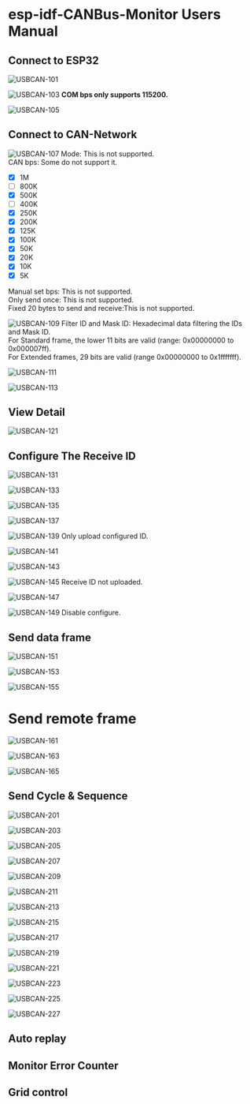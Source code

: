 # esp-idf-CANBus-Monitor Users Manual

## Connect to ESP32

![USBCAN-101](https://user-images.githubusercontent.com/6020549/87839201-c875b280-c8d4-11ea-9a82-096466d899b5.jpg)

![USBCAN-103](https://user-images.githubusercontent.com/6020549/87839207-cc093980-c8d4-11ea-8bc6-2bc469acfebc.jpg)
**COM bps only supports 115200.**   

![USBCAN-105](https://user-images.githubusercontent.com/6020549/87839209-cf042a00-c8d4-11ea-9625-58c34d100635.jpg)

## Connect to CAN-Network

![USBCAN-107](https://user-images.githubusercontent.com/6020549/87839213-d1668400-c8d4-11ea-9ffd-4a66da519a66.jpg)
Mode: This is not supported.   
CAN bps: Some do not support it.   
- [x] 1M   
- [ ] 800K   
- [x] 500K   
- [ ] 400K   
- [x] 250K   
- [x] 200K   
- [x] 125K   
- [x] 100K   
- [x] 50K   
- [x] 20K   
- [x] 10K   
- [x] 5K   

Manual set bps: This is not supported.   
Only send once: This is not supported.   
Fixed 20 bytes to send and receive:This is not supported.   

![USBCAN-109](https://user-images.githubusercontent.com/6020549/87839214-d3c8de00-c8d4-11ea-87ae-5ca418f31f34.jpg)
Filter ID and Mask ID: Hexadecimal data filtering the IDs and Mask ID.   
For Standard frame, the lower 11 bits are valid (range: 0x00000000 to 0x000007ff).   
For Extended frames, 29 bits are valid (range 0x00000000 to 0x1fffffff).   

![USBCAN-111](https://user-images.githubusercontent.com/6020549/87839217-d62b3800-c8d4-11ea-85f9-ac75e878d9a6.jpg)

![USBCAN-113](https://user-images.githubusercontent.com/6020549/87839224-db888280-c8d4-11ea-9821-aecfea110c0b.jpg)


## View Detail
![USBCAN-121](https://user-images.githubusercontent.com/6020549/87839454-d37d1280-c8d5-11ea-94f6-e156a86641c4.jpg)


## Configure The Receive ID
![USBCAN-131](https://user-images.githubusercontent.com/6020549/87839545-340c4f80-c8d6-11ea-989a-de92d7ac2fd9.jpg)

![USBCAN-133](https://user-images.githubusercontent.com/6020549/87839546-34a4e600-c8d6-11ea-988b-2920d089e94c.jpg)

![USBCAN-135](https://user-images.githubusercontent.com/6020549/87839536-2eaf0500-c8d6-11ea-8493-db13523cfae6.jpg)

![USBCAN-137](https://user-images.githubusercontent.com/6020549/87839538-2fe03200-c8d6-11ea-9080-f785b6182cf7.jpg)

![USBCAN-139](https://user-images.githubusercontent.com/6020549/87839539-3078c880-c8d6-11ea-9138-cfcad11eb691.jpg)
Only upload configured ID.   

![USBCAN-141](https://user-images.githubusercontent.com/6020549/87839540-31115f00-c8d6-11ea-9e58-4184a1a656b1.jpg)

![USBCAN-143](https://user-images.githubusercontent.com/6020549/87839541-31a9f580-c8d6-11ea-88eb-c1d33463461e.jpg)

![USBCAN-145](https://user-images.githubusercontent.com/6020549/87839542-32db2280-c8d6-11ea-9a92-e376ba0f9d94.jpg)
Receive ID not uploaded.

![USBCAN-147](https://user-images.githubusercontent.com/6020549/87839543-3373b900-c8d6-11ea-8c54-d535c0b28f29.jpg)

![USBCAN-149](https://user-images.githubusercontent.com/6020549/87839636-abda7a00-c8d6-11ea-9145-e4b9db2fd9f2.jpg)
Disable configure.   


## Send data frame
![USBCAN-151](https://user-images.githubusercontent.com/6020549/87839717-0c69b700-c8d7-11ea-8df7-384beb079857.jpg)

![USBCAN-153](https://user-images.githubusercontent.com/6020549/87839713-0a9ff380-c8d7-11ea-8c45-e06230616046.jpg)

![USBCAN-155](https://user-images.githubusercontent.com/6020549/87839716-0bd12080-c8d7-11ea-93ac-bfa86f1e735c.jpg)


# Send remote frame
![USBCAN-161](https://user-images.githubusercontent.com/6020549/87839737-1f7c8700-c8d7-11ea-9bd3-7bb5bf1d67d7.jpg)

![USBCAN-163](https://user-images.githubusercontent.com/6020549/87839739-23100e00-c8d7-11ea-93e7-0228d342ac64.jpg)

![USBCAN-165](https://user-images.githubusercontent.com/6020549/87839743-26a39500-c8d7-11ea-9bf6-55b11a65af01.jpg)


## Send Cycle & Sequence
![USBCAN-201](https://user-images.githubusercontent.com/6020549/87839801-72563e80-c8d7-11ea-9086-d2737b3d1c90.jpg)

![USBCAN-203](https://user-images.githubusercontent.com/6020549/87839803-75512f00-c8d7-11ea-9bd3-62487665e1df.jpg)

![USBCAN-205](https://user-images.githubusercontent.com/6020549/87839806-784c1f80-c8d7-11ea-981e-65981e417d22.jpg)

![USBCAN-207](https://user-images.githubusercontent.com/6020549/87839811-7aae7980-c8d7-11ea-9739-ab013acfdbb5.jpg)

![USBCAN-209](https://user-images.githubusercontent.com/6020549/87839816-7d10d380-c8d7-11ea-806c-bb7864456651.jpg)

![USBCAN-211](https://user-images.githubusercontent.com/6020549/87839823-826e1e00-c8d7-11ea-9caf-7a5bf98d4382.jpg)

![USBCAN-213](https://user-images.githubusercontent.com/6020549/87839830-869a3b80-c8d7-11ea-8fd0-cdc923a6101f.jpg)

![USBCAN-215](https://user-images.githubusercontent.com/6020549/87839833-8ac65900-c8d7-11ea-8506-26367dc659fc.jpg)

![USBCAN-217](https://user-images.githubusercontent.com/6020549/87839836-8e59e000-c8d7-11ea-949e-b3908df806ab.jpg)

![USBCAN-219](https://user-images.githubusercontent.com/6020549/87839840-9285fd80-c8d7-11ea-85a8-f5eda8e53d48.jpg)

![USBCAN-221](https://user-images.githubusercontent.com/6020549/87839844-96198480-c8d7-11ea-98e5-8d25ff938541.jpg)

![USBCAN-223](https://user-images.githubusercontent.com/6020549/87839847-99147500-c8d7-11ea-9081-dd3285491850.jpg)

![USBCAN-225](https://user-images.githubusercontent.com/6020549/87839852-9c0f6580-c8d7-11ea-9a16-d961c08a8972.jpg)

![USBCAN-227](https://user-images.githubusercontent.com/6020549/87839863-a7fb2780-c8d7-11ea-875d-9960eec94b2c.jpg)


## Auto replay


## Monitor Error Counter


## Grid control


